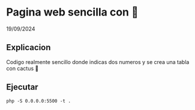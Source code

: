 # Pagina web sencilla con 🌵
19/09/2024

## Explicacion
Codigo realmente sencillo donde indicas dos numeros y se crea una tabla con cactus 🌵

## Ejecutar
```shell
php -S 0.0.0.0:5500 -t .
```
